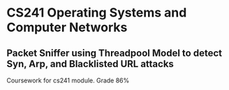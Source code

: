 # CS241 Operating Systems and Computer Networks

## Packet Sniffer using Threadpool Model to detect Syn, Arp, and Blacklisted URL attacks

Coursework for cs241 module.
Grade 86%
